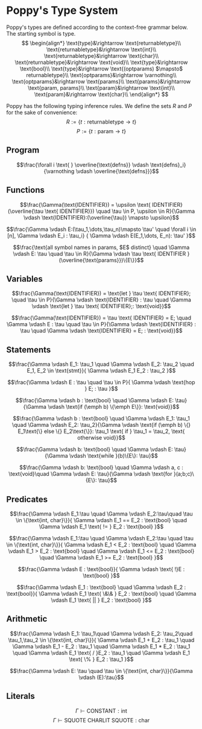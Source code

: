 # Poppy's Type System

Poppy's types are defined according to the context-free grammar below. The starting symbol is $\text{type}$.
$$
\begin{align*}
\text{type}&\rightarrow \text{returnabletype}\\
\text{returnabletype}&\rightarrow \text{int}\\
\text{returnabletype}&\rightarrow \text{char}\\
\text{returnabletype}&\rightarrow \text{void}\\
\text{type}&\rightarrow \text{bool}\\
\text{type}&\rightarrow \text{(optparams) $\mapsto$ returnabletype}\\
\text{optparams}&\rightarrow \varnothing\\
\text{optparams}&\rightarrow \text{params}\\
\text{params}&\rightarrow \text{param, params}\\
\text{param}&\rightarrow \text{int}\\
\text{param}&\rightarrow \text{char}\\
\end{align*}
$$


Poppy has the following typing inference rules. We define the sets $R$ and $P$ for the sake of convenience:
$$R:=\{t:\text{returnabletype} \to t\}$$
$$P:=\{t:\text{param} \to t\}$$

## Program
$$\frac{\forall i \text{ } \overline{\text{defns}} \vdash \text{defns}_i}{\varnothing \vdash \overline{\text{defns}}}$$

## Functions

$$\frac{\Gamma(\text{IDENTIFIER}) = \upsilon \text{ IDENTIFIER}(\overline{\tau \text{ IDENTIFIER}}) \quad \tau \in P, \upsilon \in R}{\Gamma \vdash \text{IDENTIFIER}:(\overline{\tau}) \mapsto \upsilon}$$

$$\frac{\Gamma \vdash E:(\tau_1,\dots,\tau_n)\mapsto \tau' \quad \forall i \in [n], \Gamma \vdash E_i : \tau_i} {
    \Gamma \vdash E(E_1,\dots, E_n): \tau'
}$$

$$\frac{\text{all symbol names in params, $E$ distinct} \quad \Gamma \vdash E: \tau \quad \tau \in R}{\Gamma \vdash \tau \text{ IDENTIFIER }(\overline{\text{params}})\{E\}}$$

## Variables

$$\frac{\Gamma(\text{IDENTIFIER}) = \text{let } \tau \text{ IDENTIFIER}; \quad \tau \in P}{\Gamma \vdash \text{IDENTIFIER} : \tau \quad \Gamma \vdash \text{let } \tau \text{ IDENTIFIER};: \text{void}}$$

$$\frac{\Gamma(\text{IDENTIFIER}) = \tau \text{ IDENTIFIER} = E; \quad \Gamma \vdash E : \tau \quad \tau \in P}{\Gamma \vdash \text{IDENTIFIER} : \tau \quad \Gamma \vdash \text{IDENTIFIER} = E; : \text{void}}$$

## Statements

$$\frac{\Gamma \vdash E_1: \tau_1 \quad \Gamma \vdash E_2: \tau_2 \quad E_1, E_2 \in \text{stmt}}{
    \Gamma \vdash E_1 E_2 : \tau_2
}$$

$$\frac{\Gamma \vdash E : \tau \quad \tau \in P}{
    \Gamma \vdash \text{hop } E; : \tau
}$$

$$\frac{\Gamma \vdash b : \text{bool} \quad \Gamma \vdash E: \tau}{\Gamma \vdash \text{if (\emph b) \{\emph E\}}: \text{void}}$$

$$\frac{\Gamma \vdash b : \text{bool} \quad \Gamma \vdash E_1: \tau_1 \quad \Gamma \vdash E_2: \tau_2}{\Gamma \vdash \text{if (\emph b) \{} E_1\text{\} else \{} E_2\text{\}}: \tau_1 \text{ if } \tau_1 = \tau_2, \text{ otherwise void}}$$

$$\frac{\Gamma \vdash b: \text{bool} \quad \Gamma \vdash E: \tau}{\Gamma \vdash \text{while }(b)\{E\}: \tau}$$

$$\frac{\Gamma \vdash b: \text{bool} \quad \Gamma \vdash a, c : \text{void}\quad \Gamma \vdash E: \tau}{\Gamma \vdash \text{for }(a;b;c)\{E\}: \tau}$$

## Predicates
$$\frac{\Gamma \vdash E_1:\tau \quad \Gamma \vdash E_2:\tau\quad \tau \in \{\text{int, char}\}}{
    \Gamma \vdash E_1 == E_2 : \text{bool} \quad \Gamma \vdash E_1 \text{ != } E_2 : \text{bool}
}$$

$$\frac{\Gamma \vdash E_1:\tau \quad \Gamma \vdash E_2:\tau \quad \tau \in \{\text{int, char}\}}{
    \Gamma \vdash E_1 < E_2 : \text{bool} \quad \Gamma \vdash E_1 > E_2 : \text{bool} \quad
    \Gamma \vdash E_1 <= E_2 : \text{bool} \quad \Gamma \vdash E_1 >= E_2 : \text{bool}
}$$


$$\frac{\Gamma \vdash E : \text{bool}}{
    \Gamma \vdash \text{ !}E : \text{bool}
}$$

$$\frac{\Gamma \vdash E_1 : \text{bool} \quad \Gamma \vdash E_2 : \text{bool}}{
    \Gamma \vdash E_1 \text{ \&\& } E_2 : \text{bool} \quad     \Gamma \vdash E_1 \text{ || } E_2 : \text{bool}
}$$

## Arithmetic
$$\frac{\Gamma \vdash E_1: \tau_1\quad \Gamma \vdash E_2: \tau_2\quad \tau_1,\tau_2 \in \{\text{int, char}\}}{
    \Gamma \vdash E_1 + E_2 : \tau_1 \quad \Gamma \vdash E_1 - E_2 : \tau_1 \quad \Gamma \vdash E_1 * E_2 : \tau_1 \quad \Gamma \vdash E_1 \text{ / }E_2 : \tau_1 \quad \Gamma \vdash E_1 
    \text{ \% } E_2 : \tau_1
}$$

$$\frac{\Gamma \vdash E: \tau \quad \tau \in \{\text{int, char}\}}{\Gamma \vdash (E):\tau}$$


## Literals

$$\Gamma \vdash \text{CONSTANT}: \text{int}$$
$$\Gamma \vdash \text{SQUOTE CHARLIT SQUOTE}: \text{char}$$
